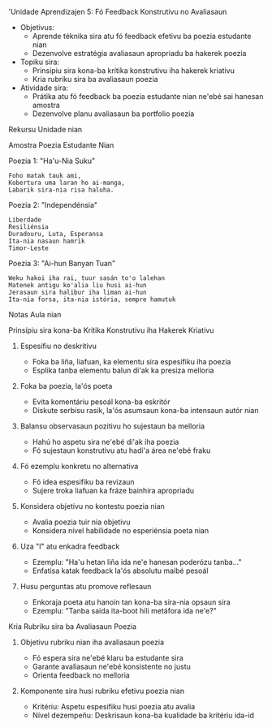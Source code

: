 'Unidade Aprendizajen 5: Fó Feedback Konstrutivu no Avaliasaun
- Objetivus:
  * Aprende téknika sira atu fó feedback efetivu ba poezia estudante nian
  * Dezenvolve estratégia avaliasaun apropriadu ba hakerek poezia
- Topiku sira:
  * Prinsípiu sira kona-ba krítika konstrutivu iha hakerek kriativu
  * Kria rubriku sira ba avaliasaun poezia
- Atividade sira:
  * Prátika atu fó feedback ba poezia estudante nian ne'ebé sai hanesan amostra
  * Dezenvolve planu avaliasaun ba portfolio poezia

Rekursu Unidade nian

Amostra Poezia Estudante Nian

Poezia 1: "Ha'u-Nia Suku"
```
Foho matak tauk ami,
Kobertura uma laran ho ai-manga,
Labarik sira-nia risa haluha.
```

Poezia 2: "Independénsia"
```
Liberdade
Resiliénsia
Duradouru, Luta, Esperansa
Ita-nia nasaun hamrik
Timor-Leste
```

Poezia 3: "Ai-hun Banyan Tuan"
```
Weku hakoi iha rai, tuur sasán to'o lalehan
Matenek antigu ko'alia liu husi ai-hun
Jerasaun sira halibur iha liman ai-hun
Ita-nia forsa, ita-nia istória, sempre hamutuk
```

Notas Aula nian

Prinsípiu sira kona-ba Krítika Konstrutivu iha Hakerek Kriativu

1. Espesífiu no deskritivu
   - Foka ba liña, liafuan, ka elementu sira espesifiku iha poezia
   - Esplika tanba elementu balun di'ak ka presiza melloria

2. Foka ba poezia, la'ós poeta
   - Evita komentáriu pesoál kona-ba eskritór
   - Diskute serbisu rasik, la'ós asumsaun kona-ba intensaun autór nian

3. Balansu observasaun pozitivu ho sujestaun ba melloria
   - Hahú ho aspetu sira ne'ebé di'ak iha poezia
   - Fó sujestaun konstrutivu atu hadi'a área ne'ebé fraku

4. Fó ezemplu konkretu no alternativa
   - Fó idea espesifiku ba revizaun
   - Sujere troka liafuan ka fráze bainhira apropriadu

5. Konsidera objetivu no kontestu poezia nian
   - Avalia poezia tuir nia objetivu
   - Konsidera nível habilidade no esperiénsia poeta nian

6. Uza "I" atu enkadra feedback
   - Ezemplu: "Ha'u hetan liña ida ne'e hanesan poderózu tanba..."
   - Enfatisa katak feedback la'ós absolutu maibé pesoál

7. Husu perguntas atu promove reflesaun
   - Enkoraja poeta atu hanoin tan kona-ba sira-nia opsaun sira
   - Ezemplu: "Tanba saida ita-boot hili metáfora ida ne'e?"

Kria Rubriku sira ba Avaliasaun Poezia

1. Objetivu rubriku nian iha avaliasaun poezia
   - Fó espera sira ne'ebé klaru ba estudante sira
   - Garante avaliasaun ne'ebé konsistente no justu
   - Orienta feedback no melloria

2. Komponente sira husi rubriku efetivu poezia nian
   - Kritériu: Aspetu espesifiku husi poezia atu avalia
   - Nível dezempeñu: Deskrisaun kona-ba kualidade ba kritériu ida-id